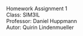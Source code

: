 Homework Assignment 1 <br>
Class: SIM3IL <br>
Professor: Daniel Huppmann <br>
Autor: Quirin Lindenmueller <br>
